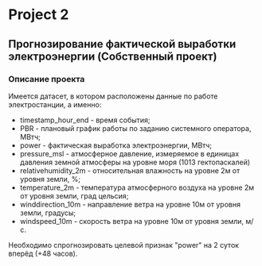 # Project 2
## Прогнозирование фактической выработки электроэнергии (Cобственный проект)
### Описание проекта

Имеется датасет, в котором расположены данные по работе электростанции, а именно:
- timestamp_hour_end - время события;
- PBR - плановый график работы по заданию системного оператора, МВтч;
- power - фактическая выработка электроэнергии, МВтч;
- pressure_msl - атмосферное давление, измеряемое в единицах давления земной атмосферы на уровне моря (1013 гектопаскалей)
- relativehumidity_2m - относительная влажность на уровне 2м от уровня земли, %;
- temperature_2m - температура атмосферного воздуха на уровне 2м от уровня земли, град цельсия;
- winddirection_10m - направление ветра на уровне 10м от уровня земли, градусы;
- windspeed_10m - скорость ветра на уровне 10м от уровня земли, м/с.

Необходимо спрогнозировать целевой признак "power"  на 2 суток вперёд (+48 часов).
